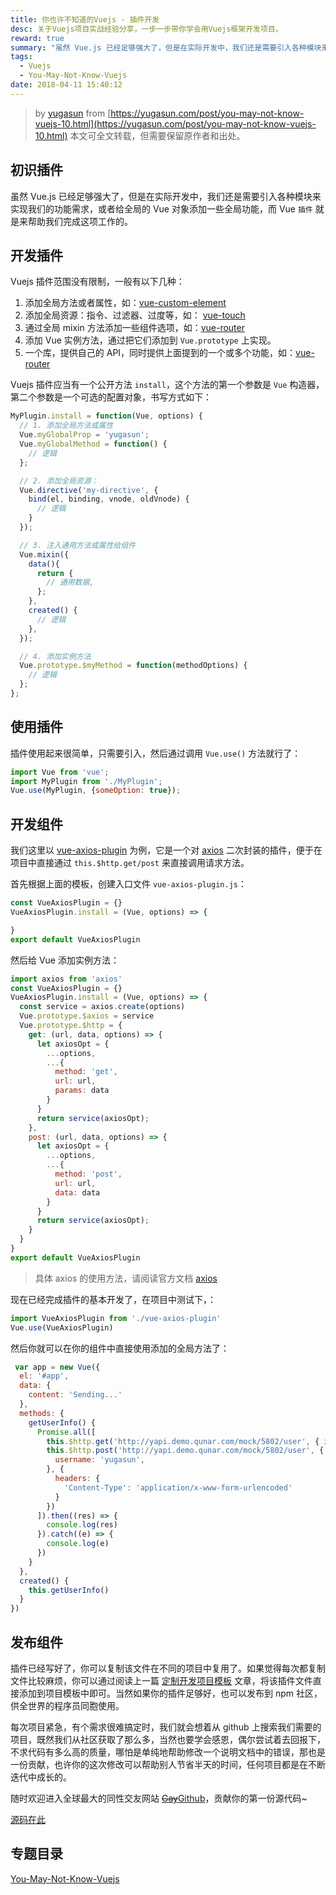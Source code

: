 ```yaml
---
title: 你也许不知道的Vuejs - 插件开发
desc: 关于Vuejs项目实战经验分享，一步一步带你学会用Vuejs框架开发项目。
reward: true
summary: "虽然 Vue.js 已经足够强大了，但是在实际开发中，我们还是需要引入各种模块来实现我们的功能需求，或者给全局的 Vue 对象添加一些全局功能，而 Vue `插件` 就是来帮助我们完成这项工作的。"
tags:
  - Vuejs
  - You-May-Not-Know-Vuejs
date: 2018-04-11 15:40:12
---
```


> by [yugasun](https://yugasun.com) from [https://yugasun.com/post/you-may-not-know-vuejs-10.html](https://yugasun.com/post/you-may-not-know-vuejs-10.html)
本文可全文转载，但需要保留原作者和出处。

## 初识插件

虽然 Vue.js 已经足够强大了，但是在实际开发中，我们还是需要引入各种模块来实现我们的功能需求，或者给全局的 Vue 对象添加一些全局功能，而 Vue `插件` 就是来帮助我们完成这项工作的。

## 开发插件

Vuejs 插件范围没有限制，一般有以下几种：

  1. 添加全局方法或者属性，如：[vue-custom-element](https://github.com/karol-f/vue-custom-element)
  2. 添加全局资源：指令、过滤器、过度等，如： [vue-touch](https://github.com/vuejs/vue-touch)
  3. 通过全局 mixin 方法添加一些组件选项，如：[vue-router](https://github.com/vuejs/vue-router)
  4. 添加 Vue 实例方法，通过把它们添加到 `Vue.prototype` 上实现。
  5. 一个库，提供自己的 API，同时提供上面提到的一个或多个功能，如：[vue-router](https://github.com/vuejs/vue-router)

Vuejs 插件应当有一个公开方法 `install`，这个方法的第一个参数是 `Vue` 构造器，第二个参数是一个可选的配置对象，书写方式如下：

```js
MyPlugin.install = function(Vue, options) {
  // 1. 添加全局方法或属性
  Vue.myGlobalProp = 'yugasun';
  Vue.myGlobalMethod = function() {
    // 逻辑
  };

  // 2. 添加全局资源：
  Vue.directive('my-directive', {
    bind(el, binding, vnode, oldVnode) {
      // 逻辑
    }
  });

  // 3. 注入通用方法或属性给组件
  Vue.mixin({
    data(){
      return {
        // 通用数据,
      };
    },
    created() {
      // 逻辑
    },
  });

  // 4. 添加实例方法
  Vue.prototype.$myMethod = function(methodOptions) {
    // 逻辑
  };
};
```

## 使用插件

插件使用起来很简单，只需要引入，然后通过调用 `Vue.use()` 方法就行了：

```js
import Vue from 'vue';
import MyPlugin from './MyPlugin';
Vue.use(MyPlugin, {someOption: true});
```

## 开发组件

我们这里以 [vue-axios-plugin](https://github.com/yugasun/vue-axios-plugin) 为例，它是一个对 [axios](https://github.com/axios/axios) 二次封装的插件，便于在项目中直接通过 `this.$http.get/post` 来直接调用请求方法。

首先根据上面的模板，创建入口文件 `vue-axios-plugin.js`：

```js
const VueAxiosPlugin = {}
VueAxiosPlugin.install = (Vue, options) => {

}
export default VueAxiosPlugin
```

然后给 Vue 添加实例方法：

```js
import axios from 'axios'
const VueAxiosPlugin = {}
VueAxiosPlugin.install = (Vue, options) => {
  const service = axios.create(options)
  Vue.prototype.$axios = service
  Vue.prototype.$http = {
    get: (url, data, options) => {
      let axiosOpt = {
        ...options,
        ...{
          method: 'get',
          url: url,
          params: data
        }
      }
      return service(axiosOpt);
    },
    post: (url, data, options) => {
      let axiosOpt = {
        ...options,
        ...{
          method: 'post',
          url: url,
          data: data
        }
      }
      return service(axiosOpt);
    }
  }
}
export default VueAxiosPlugin
```

> 具体 axios 的使用方法，请阅读官方文档 [axios](https://github.com/axios/axios)

现在已经完成插件的基本开发了，在项目中测试下，：

```js
import VueAxiosPlugin from './vue-axios-plugin'
Vue.use(VueAxiosPlugin)
```

然后你就可以在你的组件中直接使用添加的全局方法了：

```js
 var app = new Vue({
  el: '#app',
  data: {
    content: 'Sending...'
  },
  methods: {
    getUserInfo() {
      Promise.all([
        this.$http.get('http://yapi.demo.qunar.com/mock/5802/user', { id: 1 }),
        this.$http.post('http://yapi.demo.qunar.com/mock/5802/user', {
          username: 'yugasun',
        }, {
          headers: {
            'Content-Type': 'application/x-www-form-urlencoded'
          }
        })
      ]).then((res) => {
        console.log(res)
      }).catch((e) => {
        console.log(e)
      })
    }
  },
  created() {
    this.getUserInfo()
  }
})
```

## 发布组件

插件已经写好了，你可以复制该文件在不同的项目中复用了。如果觉得每次都复制文件比较麻烦，你可以通过阅读上一篇 [定制开发项目模板](https://yugasun.com/post/you-may-not-know-vuejs-10.html) 文章，将该插件文件直接添加到项目模板中即可。当然如果你的插件足够好，也可以发布到 npm 社区，供全世界的程序员同胞使用。

每次项目紧急，有个需求很难搞定时，我们就会想着从 github  上搜索我们需要的项目，既然我们从社区获取了那么多，当然也要学会感恩，偶尔尝试着去回报下，不求代码有多么高的质量，哪怕是单纯地帮助修改一个说明文档中的错误，那也是一份贡献，也许你的这次修改可以帮助别人节省半天的时间，任何项目都是在不断迭代中成长的。

随时欢迎进入全球最大的同性交友网站 [~~Gay~~Github](https://github.com)，贡献你的第一份源代码~

[源码在此](https://github.com/yugasun/vue-axios-plugin)

## 专题目录

[You-May-Not-Know-Vuejs](https://github.com/yugasun/You-May-Not-Know-Vuejs#%E6%96%87%E7%AB%A0%E7%9B%B4%E9%80%9A%E8%BD%A6)
